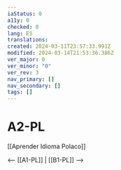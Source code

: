 ```yaml
---
iaStatus: 0
a11y: 0
checked: 0
lang: ES
translations: 
created: 2024-03-11T23:57:33.991Z
modified: 2024-03-14T21:53:36.386Z
ver_major: 0
ver_minor: "0"
ver_rev: 3
nav_primary: []
nav_secondary: []
tags: []
---
```

# A2-PL

[[Aprender Idioma Polaco]]

<-- [[A1-PL]] | [[B1-PL]] -->